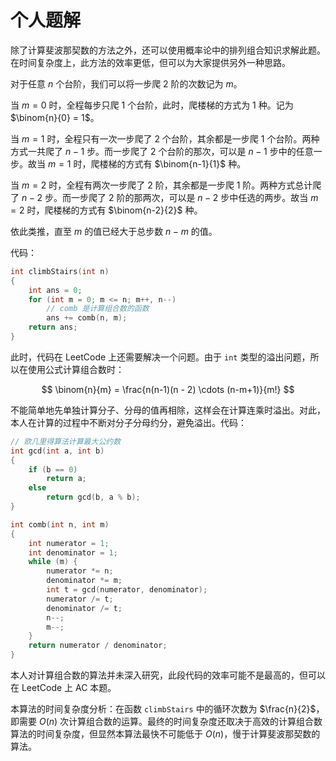 # 个人题解

除了计算斐波那契数的方法之外，还可以使用概率论中的排列组合知识求解此题。在时间复杂度上，此方法的效率更低，但可以为大家提供另外一种思路。

对于任意 $n$ 个台阶，我们可以将一步爬 2 阶的次数记为 $m$。

当 $m=0$ 时，全程每步只爬 1 个台阶，此时，爬楼梯的方式为 1 种。记为 $\binom{n}{0} = 1$。

当 $m=1$ 时，全程只有一次一步爬了 2 个台阶，其余都是一步爬 1 个台阶。两种方式一共爬了 $n-1$ 步。而一步爬了 2 个台阶的那次，可以是 $n-1$ 步中的任意一步。故当 $m=1$ 时，爬楼梯的方式有 $\binom{n-1}{1}$ 种。

当 $m=2$ 时，全程有两次一步爬了 2 阶，其余都是一步爬 1 阶。两种方式总计爬了 $n-2$ 步。而一步爬了 2 阶的那两次，可以是 $n-2$ 步中任选的两步。故当 $m=2$ 时，爬楼梯的方式有 $\binom{n-2}{2}$ 种。

依此类推，直至 $m$ 的值已经大于总步数 $n-m$ 的值。

代码：

```cpp
int climbStairs(int n)
{
    int ans = 0;
    for (int m = 0; m <= n; m++, n--)
        // comb 是计算组合数的函数
        ans += comb(n, m);
    return ans;
}
```

此时，代码在 LeetCode 上还需要解决一个问题。由于 `int` 类型的溢出问题，所以在使用公式计算组合数时：

$$
\binom{n}{m} = \frac{n(n-1)(n - 2) \cdots (n-m+1)}{m!}
$$

不能简单地先单独计算分子、分母的值再相除，这样会在计算连乘时溢出。对此，本人在计算的过程中不断对分子分母约分，避免溢出。代码：

```cpp
// 欧几里得算法计算最大公约数
int gcd(int a, int b)
{
    if (b == 0)
        return a;
    else
        return gcd(b, a % b);
}

int comb(int n, int m)
{
    int numerator = 1;
    int denominator = 1;
    while (m) {
        numerator *= n;
        denominator *= m;
        int t = gcd(numerator, denominator);
        numerator /= t;
        denominator /= t;
        n--;
        m--;
    }
    return numerator / denominator;
}
```

本人对计算组合数的算法并未深入研究，此段代码的效率可能不是最高的，但可以在 LeetCode 上 AC 本题。

本算法的时间复杂度分析：在函数 `climbStairs` 中的循环次数为 $\frac{n}{2}$，即需要 $O(n)$ 次计算组合数的运算。最终的时间复杂度还取决于高效的计算组合数算法的时间复杂度，但显然本算法最快不可能低于 $O(n)$，慢于计算斐波那契数的算法。
